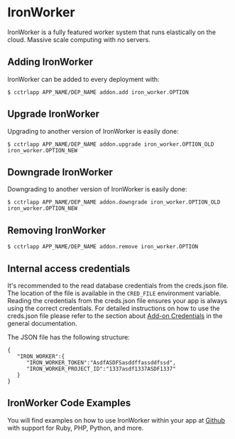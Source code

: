 # IronWorker

IronWorker is a fully featured worker system that runs elastically on the cloud. Massive scale computing with no servers.

## Adding IronWorker

IronWorker can be added to every deployment with:

~~~
$ cctrlapp APP_NAME/DEP_NAME addon.add iron_worker.OPTION
~~~

## Upgrade IronWorker

Upgrading to another version of IronWorker is easily done:

~~~
$ cctrlapp APP_NAME/DEP_NAME addon.upgrade iron_worker.OPTION_OLD iron_worker.OPTION_NEW 
~~~

## Downgrade IronWorker

Downgrading to another version of IronWorker is easily done:

~~~
$ cctrlapp APP_NAME/DEP_NAME addon.downgrade iron_worker.OPTION_OLD iron_worker.OPTION_NEW 
~~~

## Removing IronWorker

~~~
$ cctrlapp APP_NAME/DEP_NAME addon.remove iron_worker.OPTION
~~~

## Internal access credentials

It's recommended to the read database credentials from the creds.json file. The location of the file is available in the `CRED_FILE` environment variable. Reading the credentials from the creds.json file ensures your app is always using the correct credentials. For detailed instructions on how to use the creds.json file please refer to the section about [Add-on Credentials](https://www.cloudcontrol.com/dev-center/platform%20documentation#add-ons) in the general documentation.

The JSON file has the following structure:

~~~
{
   "IRON_WORKER":{
      "IRON_WORKER_TOKEN":"AsdfASDFSasddffassddfssd",
      "IRON_WORKER_PROJECT_ID":"1337asdf1337ASDF1337"
   }
}
~~~

## IronWorker Code Examples

You will find examples on how to use IronWorker within your app at [Github](https://github.com/iron-io/iron_worker_examples/tree/master/php) with support for Ruby, PHP, Python, and more.

